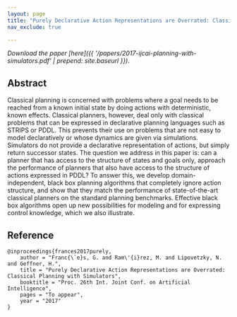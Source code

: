 ```yaml
---
layout: page
title: "Purely Declarative Action Representations are Overrated: Classical Planning with Simulators (IJCAI 2017)"
nav_exclude: true

---
```


_Download the paper [here]({{ '/papers/2017-ijcai-planning-with-simulators.pdf' | prepend: site.baseurl }})_.


## Abstract

Classical planning is concerned with problems where a goal needs to be reached from a known
initial state by doing actions with deterministic, known effects. Classical planners, however, deal
only with classical problems that can be expressed in declarative planning languages such as STRIPS
or PDDL. This prevents their use on problems that are not easy to model declaratively or whose
dynamics are given via simulations. Simulators do not provide a declarative representation of actions, 
but simply return successor states. The question we address in this paper is: can a planner that has access
to the structure of states and goals only, approach the performance of planners that also have access to
the structure of actions expressed in PDDL? To answer this, we develop domain-independent, black box 
planning algorithms that completely ignore action structure, and show that they match the performance of 
state-of-the-art classical planners on the standard planning benchmarks. Effective black box algorithms
open up new possibilities for modeling and for expressing control knowledge, which we also illustrate.


## Reference

	@inproceedings{frances2017purely,
		author = "Franc{\`e}s, G. and Ram\'{i}rez, M. and Lipovetzky, N. and Geffner, H.",
		title = "Purely Declarative Action Representations are Overrated: Classical Planning with Simulators",
		booktitle = "Proc. 26th Int. Joint Conf. on Artificial Intelligence",	
		pages = "To appear",
		year = "2017"
	}